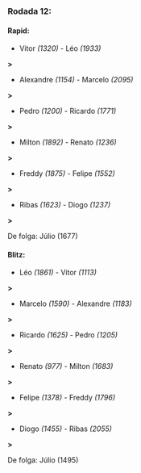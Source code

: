 ### Rodada 12:

#### Rapid:

* Vitor *(1320)*     -     Léo *(1933)*

 **>** 
* Alexandre *(1154)*     -     Marcelo *(2095)*

 **>** 
* Pedro *(1200)*     -     Ricardo *(1771)*

 **>** 
* Milton *(1892)*     -     Renato *(1236)*

 **>** 
* Freddy *(1875)*     -     Felipe *(1552)*

 **>** 
* Ribas *(1623)*     -     Diogo *(1237)*

 **>** 

De folga: Júlio (1677)

#### Blitz:

* Léo *(1861)*     -     Vitor *(1113)*

 **>** 
* Marcelo *(1590)*     -     Alexandre *(1183)*

 **>** 
* Ricardo *(1625)*     -     Pedro *(1205)*

 **>** 
* Renato *(977)*     -     Milton *(1683)*

 **>** 
* Felipe *(1378)*     -     Freddy *(1796)*

 **>** 
* Diogo *(1455)*     -     Ribas *(2055)*

 **>** 

De folga: Júlio (1495)

